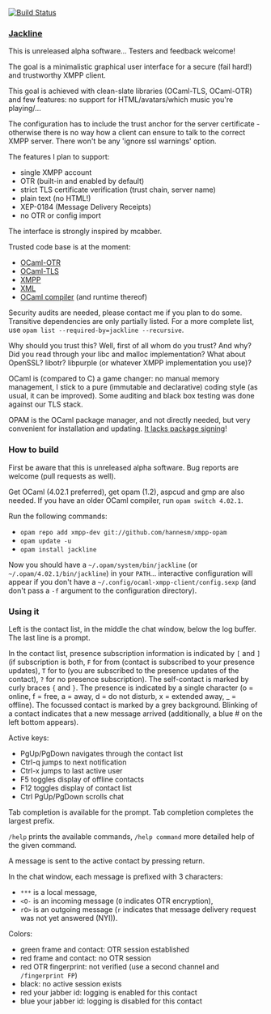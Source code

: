 [![Build Status](https://travis-ci.org/hannesm/jackline.svg?branch=master)](https://travis-ci.org/hannesm/jackline)

### [Jackline](https://en.wikipedia.org/wiki/Jackline)

This is unreleased alpha software... Testers and feedback welcome!

The goal is a minimalistic graphical user interface for a secure (fail hard!) and trustworthy XMPP client.

This goal is achieved with clean-slate libraries (OCaml-TLS, OCaml-OTR) and few features: no support for HTML/avatars/which music you're playing/...

The configuration has to include the trust anchor for the server certificate - otherwise there is no way how a client can ensure to talk to the correct XMPP server. There won't be any 'ignore ssl warnings' option.

The features I plan to support:
- single XMPP account
- OTR (built-in and enabled by default)
- strict TLS certificate verification (trust chain, server name)
- plain text (no HTML!)
- XEP-0184 (Message Delivery Receipts)
- no OTR or config import

The interface is strongly inspired by mcabber.

Trusted code base is at the moment:
- [OCaml-OTR](https://github.com/hannesm/ocaml-otr)
- [OCaml-TLS](https://github.com/mirleft/ocaml-tls)
- [XMPP](https://github.com/hannesm/xmpp)
- [XML](https://github.com/ermine/xml)
- [OCaml compiler](http://ocaml.org/) (and runtime thereof)

Security audits are needed, please contact me if you plan to do some. Transitive dependencies are only partially listed. For a more complete list, use ``opam list --required-by=jackline --recursive``.

Why should you trust this? Well, first of all whom do you trust? And why? Did you read through your libc and malloc implementation? What about OpenSSL? libotr? libpurple (or whatever XMPP implementation you use)?

OCaml is (compared to C) a game changer: no manual memory management, I stick to a pure (immutable and declarative) coding style (as usual, it can be improved). Some auditing and black box testing was done against our TLS stack.

OPAM is the OCaml package manager, and not directly needed, but very convenient for installation and updating. [It lacks package signing](https://github.com/ocaml/opam/issues/423)!

### How to build

First be aware that this is unreleased alpha software. Bug reports are welcome (pull requests as well).

Get OCaml (4.02.1 preferred), get opam (1.2), aspcud and gmp are also needed.
If you have an older OCaml compiler, run `opam switch 4.02.1`.

Run the following commands:
- `opam repo add xmpp-dev git://github.com/hannesm/xmpp-opam`
- `opam update -u`
- `opam install jackline`

Now you should have a `~/.opam/system/bin/jackline` (or `~/.opam/4.02.1/bin/jackline`) in your `PATH`... interactive configuration will appear if you don't have a `~/.config/ocaml-xmpp-client/config.sexp` (and don't pass a `-f` argument to the configuration directory).

### Using it

Left is the contact list, in the middle the chat window, below the log buffer. The last line is a prompt.

In the contact list, presence subscription information is indicated by `[` and `]` (if subscription is both, `F` for from (contact is subscribed to your presence updates), `T` for to (you are subscribed to the presence updates of the contact), `?` for no presence subscription). The self-contact is marked by curly braces `{` and `}`.
The presence is indicated by a single character (o = online, f = free, a = away, d = do not disturb, x = extended away, _ = offline).
The focussed contact is marked by a grey background. Blinking of a contact indicates that a new message arrived (additionally, a blue # on the left bottom appears).

Active keys:
- PgUp/PgDown navigates through the contact list
- Ctrl-q jumps to next notification
- Ctrl-x jumps to last active user
- F5 toggles display of offline contacts
- F12 toggles display of contact list
- Ctrl PgUp/PgDown scrolls chat

Tab completion is available for the prompt. Tab completion completes the largest prefix.

`/help` prints the available commands, `/help command` more detailed help of the given command.

A message is sent to the active contact by pressing return.

In the chat window, each message is prefixed with 3 characters:
- `***` is a local message,
- `<O-` is an incoming message (`O` indicates OTR encryption),
- `rO>` is an outgoing message (`r` indicates that message delivery request was not yet answered (NYI)).

Colors:
- green frame and contact: OTR session established
- red frame and contact: no OTR session
- red OTR fingerprint: not verified (use a second channel and `/fingerprint FP`)
- black: no active session exists
- red your jabber id: logging is enabled for this contact
- blue your jabber id: logging is disabled for this contact
